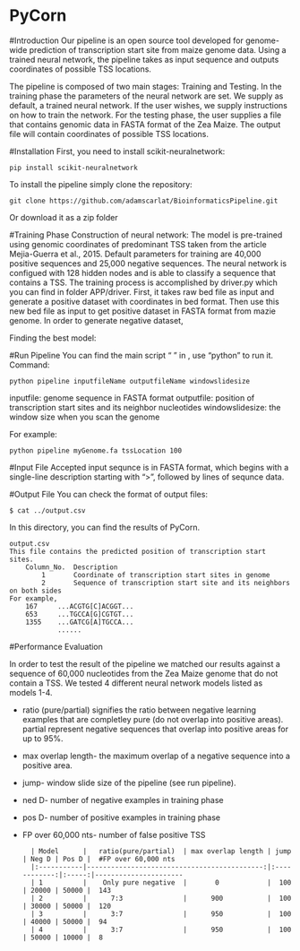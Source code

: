 # PyCorn

#Introduction
Our pipeline is an open source tool developed for genome-wide prediction of transcription start site from maize genome data. Using a trained neural network, the pipeline takes as input sequence and outputs coordinates of possible TSS locations.

The pipeline is composed of two main stages: Training and Testing. 
In the training phase the parameters of the neural network are set. We supply as default, a trained neural network. If the user wishes, we supply instructions on how to train the network. 
For the testing phase, the user supplies a file that contains genomic data in FASTA format of the Zea Maize. The output file will contain coordinates of possible TSS locations. 

#Installation
First, you need to install scikit-neuralnetwork: 

	pip install scikit-neuralnetwork

To install the pipeline simply clone the repository: 

	git clone https://github.com/adamscarlat/BioinformaticsPipeline.git

Or download it as a zip folder

#Training Phase
Construction of neural network:
The model is pre-trained using genomic coordinates of predominant TSS taken from the article Mejia-Guerra et al., 2015. Default parameters for training are 40,000 positive sequences and 25,000 negative sequences. The neural network is configued with 128 hidden nodes and is able to classify a sequence that contains a TSS. 
The training process is accomplished by driver.py which you can find in folder APP/driver.
First, it takes raw bed file as input and generate a positive dataset with coordinates in bed format. Then use this new bed file as input to get positive dataset in FASTA format from mazie genome. In order to generate negative dataset, 

Finding the best model:




#Run Pipeline
You can find the main script “ ” in  , use “python” to run it.
Command:

	python pipeline inputfileName outputfileName windowslidesize

inputfile: genome sequence in FASTA format
outputfile: position of transcription start sites and its neighbor nucleotides
windowslidesize: the window size when you scan the genome

For example:

	python pipeline myGenome.fa tssLocation 100

#Input File
Accepted input sequnce is in FASTA format, which begins with a single-line description starting with “>”, followed by lines of sequnce data.

 
#Output File
You can check the format of output files:

	$ cat ../output.csv
	
In this directory, you can find the results of PyCorn.

	output.csv
	This file contains the predicted position of transcription start sites.
        Column_No.	Description
            1		Coordinate of transcription start sites in genome
            2		Sequence of transcription start site and its neighbors on both sides
	For example,
		167 	...ACGTG[C]ACGGT...
		653		...TGCCA[G]CGTGT...
		1355	...GATCG[A]TGCCA...
				......


#Performance Evaluation

In order to test the result of the pipeline we matched our results against a sequence of 60,000 nucleotides from the Zea Maize genome that do not contain a TSS. We tested 4 different neural network models listed as models 1-4.
* ratio (pure/partial) signifies the ratio between negative learning examples that are completley pure (do not overlap into positive 	  areas). partial represent negative sequences that overlap into positive areas for up to 95%.
* max overlap length- the maximum overlap of a negative sequence into a positive area.
* jump- window slide size of the pipeline (see run pipeline).
* ned D- number of negative examples in training phase
* pos D- number of positive examples in training phase
* FP over 60,000 nts- number of false positive TSS 
	
		| Model      |   ratio(pure/partial)  | max overlap length | jump | Neg D | Pos D |  #FP over 60,000 nts 
		|:-----------|--------------------------------------------:|:------------:|:-----:|----------------------
		| 1          |    Only pure negative  |       0            |  100 | 20000 | 50000 |  143    
		| 2          |      7:3               |      900           |  100 | 30000 | 50000 |  120
		| 3          |      3:7               |      950           |  100 | 40000 | 50000 |  94
		| 4          |      3:7               |      950           |  100 | 50000 | 10000 |  8

